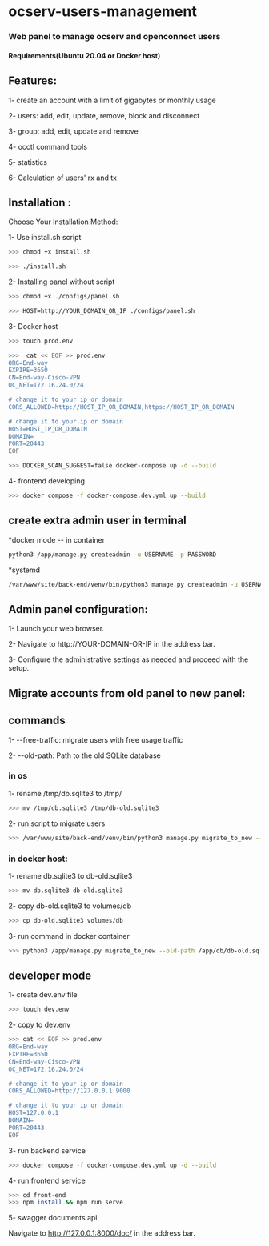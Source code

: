 # ocserv-users-management

### Web panel to manage ocserv and openconnect users

#### Requirements(Ubuntu 20.04 or Docker host)

## Features:

1- create an account with a limit of gigabytes or monthly usage

2- users: add, edit, update, remove, block and disconnect

3- group: add, edit, update and remove

4- occtl command tools

5- statistics

6- Calculation of users' rx and tx


## Installation :
Choose Your Installation Method:

1- Use install.sh script
```bash
>>> chmod +x install.sh

>>> ./install.sh
```

2- Installing panel without script
```bash
>>> chmod +x ./configs/panel.sh

>>> HOST=http://YOUR_DOMAIN_OR_IP ./configs/panel.sh
```

3- Docker host
```bash
>>> touch prod.env

>>>  cat << EOF >> prod.env
ORG=End-way
EXPIRE=3650
CN=End-way-Cisco-VPN
OC_NET=172.16.24.0/24

# change it to your ip or domain
CORS_ALLOWED=http://HOST_IP_OR_DOMAIN,https://HOST_IP_OR_DOMAIN

# change it to your ip or domain
HOST=HOST_IP_OR_DOMAIN
DOMAIN=
PORT=20443
EOF

>>> DOCKER_SCAN_SUGGEST=false docker-compose up -d --build

```

4- frontend developing
```bash
>>> docker compose -f docker-compose.dev.yml up --build
```

## create extra admin user in terminal
*docker mode 
-- in container
```bash
python3 /app/manage.py createadmin -u USERNAME -p PASSWORD 
```

*systemd
```bash
/var/www/site/back-end/venv/bin/python3 manage.py createadmin -u USERNAME -p PASSWORD 
```


## Admin panel configuration:

1- Launch your web browser.

2- Navigate to http://YOUR-DOMAIN-OR-IP in the address bar.

3- Configure the administrative settings as needed and proceed with the setup.


## Migrate accounts from old panel to new panel:

## commands

1-  --free-traffic: migrate users with free usage traffic

2- --old-path: Path to the old SQLite database


### in os

1- rename /tmp/db.sqlite3 to /tmp/
```bash
>>> mv /tmp/db.sqlite3 /tmp/db-old.sqlite3
```

2- run script to migrate users
```bash
>>> /var/www/site/back-end/venv/bin/python3 manage.py migrate_to_new --old-path /tmp/db-old.sqlite3
```      


### in docker host:

1- rename db.sqlite3 to db-old.sqlite3
```bash
>>> mv db.sqlite3 db-old.sqlite3
```

2- copy db-old.sqlite3 to volumes/db
```bash 
>>> cp db-old.sqlite3 volumes/db
```

3- run command in docker container
```bash
>>> python3 /app/manage.py migrate_to_new --old-path /app/db/db-old.sqlite3
```

## developer mode

1- create dev.env file 
```bash
>>> touch dev.env
```
        
2- copy to dev.env
```bash
>>> cat << EOF >> prod.env
ORG=End-way
EXPIRE=3650
CN=End-way-Cisco-VPN
OC_NET=172.16.24.0/24

# change it to your ip or domain
CORS_ALLOWED=http://127.0.0.1:9000

# change it to your ip or domain
HOST=127.0.0.1
DOMAIN=
PORT=20443
EOF
```
3- run backend service
```bash
>>> docker compose -f docker-compose.dev.yml up -d --build
```
       
4- run frontend service
```bash
>>> cd front-end
>>> npm install && npm run serve
```

5- swagger documents api

Navigate to http://127.0.0.1:8000/doc/ in the address bar.


